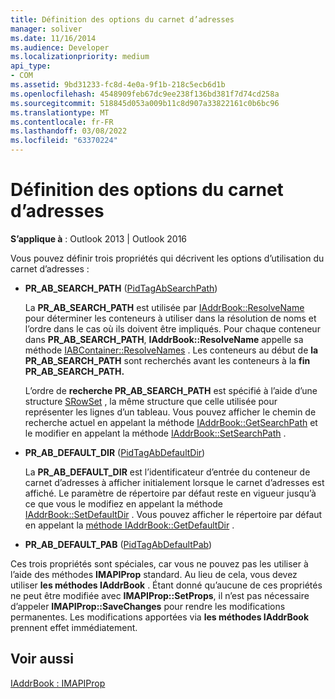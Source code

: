```yaml
---
title: Définition des options du carnet d’adresses
manager: soliver
ms.date: 11/16/2014
ms.audience: Developer
ms.localizationpriority: medium
api_type:
- COM
ms.assetid: 9bd31233-fc8d-4e0a-9f1b-218c5ecb6d1b
ms.openlocfilehash: 4548909feb67dc9ee238f136bd381f7d74cd258a
ms.sourcegitcommit: 518845d053a009b11c8d907a33822161c0b6bc96
ms.translationtype: MT
ms.contentlocale: fr-FR
ms.lasthandoff: 03/08/2022
ms.locfileid: "63370224"
---
```

# <a name="setting-address-book-options"></a>Définition des options du carnet d’adresses

  
  
**S’applique à** : Outlook 2013 | Outlook 2016 
  
Vous pouvez définir trois propriétés qui décrivent les options d’utilisation du carnet d’adresses :
  
- **PR_AB_SEARCH_PATH** ([PidTagAbSearchPath](pidtagabsearchpath-canonical-property.md))
    
    La **PR_AB_SEARCH_PATH** est utilisée par [IAddrBook::ResolveName](iaddrbook-resolvename.md) pour déterminer les conteneurs à utiliser dans la résolution de noms et l’ordre dans le cas où ils doivent être impliqués. Pour chaque conteneur dans **PR_AB_SEARCH_PATH**, **IAddrBook::ResolveName** appelle sa méthode [IABContainer::ResolveNames](iabcontainer-resolvenames.md) . Les conteneurs au début de **la PR_AB_SEARCH_PATH** sont recherchés avant les conteneurs à la **fin PR_AB_SEARCH_PATH.** 
    
    L’ordre de **recherche PR_AB_SEARCH_PATH** est spécifié à l’aide d’une structure [SRowSet](srowset.md) , la même structure que celle utilisée pour représenter les lignes d’un tableau. Vous pouvez afficher le chemin de recherche actuel en appelant la méthode [IAddrBook::GetSearchPath](iaddrbook-getsearchpath.md) et le modifier en appelant la méthode [IAddrBook::SetSearchPath](iaddrbook-setsearchpath.md) . 
    
- **PR_AB_DEFAULT_DIR** ([PidTagAbDefaultDir](pidtagabdefaultdir-canonical-property.md))
    
    La **PR_AB_DEFAULT_DIR** est l’identificateur d’entrée du conteneur de carnet d’adresses à afficher initialement lorsque le carnet d’adresses est affiché. Le paramètre de répertoire par défaut reste en vigueur jusqu’à ce que vous le modifiez en appelant la méthode [IAddrBook::SetDefaultDir](iaddrbook-setdefaultdir.md) . Vous pouvez afficher le répertoire par défaut en appelant la [méthode IAddrBook::GetDefaultDir](iaddrbook-getdefaultdir.md) . 
    
- **PR_AB_DEFAULT_PAB** ([PidTagAbDefaultPab](pidtagabdefaultpab-canonical-property.md))
    
Ces trois propriétés sont spéciales, car vous ne pouvez pas les utiliser à l’aide des méthodes **IMAPIProp** standard. Au lieu de cela, vous devez utiliser **les méthodes IAddrBook** . Étant donné qu’aucune de ces propriétés ne peut être modifiée avec **IMAPIProp::SetProps**, il n’est pas nécessaire d’appeler **IMAPIProp::SaveChanges** pour rendre les modifications permanentes. Les modifications apportées via **les méthodes IAddrBook** prennent effet immédiatement. 
  
## <a name="see-also"></a>Voir aussi



[IAddrBook : IMAPIProp](iaddrbookimapiprop.md)

